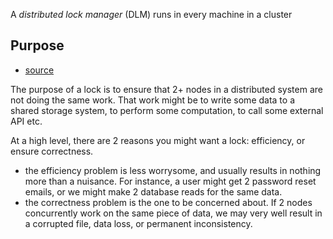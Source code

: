 
A *distributed lock manager* (DLM) runs in every machine in a cluster

## Purpose
- [source](https://martin.kleppmann.com/2016/02/08/how-to-do-distributed-locking.html)

The purpose of a lock is to ensure that 2+ nodes in a distributed system are not doing the same work. That work might be to write some data to a shared storage system, to perform some computation, to call some external API etc.

At a high level, there are 2 reasons you might want a lock: efficiency, or ensure correctness.
- the efficiency problem is less worrysome, and usually results in nothing more than a nuisance. For instance, a user might get 2 password reset emails, or we might make 2 database reads for the same data.
- the correctness problem is the one to be concerned about. If 2 nodes concurrently work on the same piece of data, we may very well result in a corrupted file, data loss, or permanent inconsistency.
